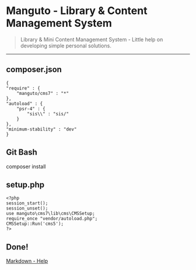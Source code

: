 # Manguto - Library & Content Management System

> Library & Mini Content Management System - Little help on developing simple personal solutions. 

----
## composer.json
    {
	"require" : {
		"manguto/cms7" : "*"
	},
	"autoload" : {
		"psr-4" : {
			"sis\\" : "sis/"
		}
	},
	"minimum-stability" : "dev"
	}

## Git Bash
composer install

## setup.php
    <?php    
    session_start();
    session_unset();    
    use manguto\cms7\lib\cms\CMSSetup;
    require_once "vendor/autoload.php";
    CMSSetup::Run('cms5');        
    ?>

## Done!


[Markdown - Help](http://markdownlivepreview.com)
